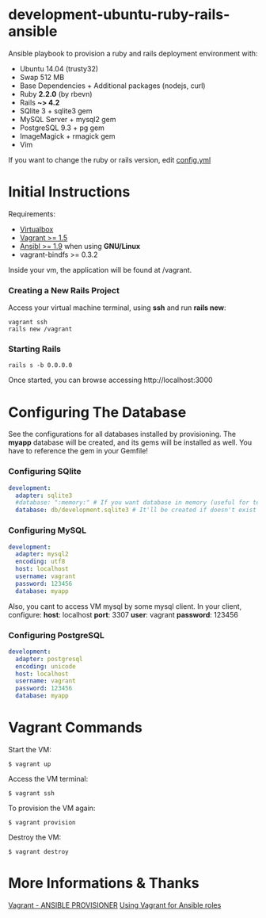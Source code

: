 # development-ubuntu-ruby-rails-ansible
Ansible playbook to provision a ruby and rails deployment environment with:

* Ubuntu 14.04 (trusty32)
* Swap 512 MB
* Base Dependencies + Additional packages (nodejs, curl)
* Ruby **2.2.0** (by rbevn)
* Rails **~> 4.2**
* SQlite 3 + sqlite3 gem
* MySQL Server + mysql2 gem
* PostgreSQL 9.3 + pg gem
* ImageMagick + rmagick gem
* Vim

If you want to change the ruby or rails version, edit [config.yml](ansible/playbook/group_vars/all/config.yml)

# Initial Instructions

Requirements:

* [Virtualbox](https://www.virtualbox.org/)
* [Vagrant >= 1.5](https://www.vagrantup.com/downloads.html)
* [Ansibl >= 1.9](https://ansible.com) when using **GNU/Linux**
* vagrant-bindfs >= 0.3.2

Inside your vm, the application will be found at /vagrant.

### Creating a New Rails Project

Access your virtual machine terminal, using **ssh** and run **rails new**:

```
vagrant ssh
rails new /vagrant
```

### Starting Rails

```
rails s -b 0.0.0.0
```
Once started, you can browse accessing http://localhost:3000

# Configuring The Database

See the configurations for all databases installed by provisioning.
The **myapp** database will be created, and its gems will be installed as well.
You have to reference the gem in your Gemfile!

### Configuring SQlite

``` yaml
development:
  adapter: sqlite3
  #database: ":memory:" # If you want database in memory (useful for test).
  database: db/development.sqlite3 # It'll be created if doesn't exist
```

### Configuring MySQL

``` yaml
development:
  adapter: mysql2
  encoding: utf8
  host: localhost
  username: vagrant
  password: 123456
  database: myapp
```

Also, you cant to access VM mysql by some mysql client. In your client, configure:
    **host**: localhost
    **port**: 3307
    **user**: vagrant
**password**: 123456

### Configuring PostgreSQL

``` yaml
development:
  adapter: postgresql
  encoding: unicode
  host: localhost
  username: vagrant
  password: 123456
  database: myapp
```

# Vagrant Commands

Start the VM:

```
$ vagrant up
```

Access the VM terminal:

```
$ vagrant ssh
```

To provision the VM again:

```
$ vagrant provision
```

Destroy the VM:

```
$ vagrant destroy
```

# More Informations & Thanks

[Vagrant - ANSIBLE PROVISIONER](http://docs.vagrantup.com/v2/provisioning/ansible.html)
[Using Vagrant for Ansible roles](http://renemoser.net/blog/2014/03/27/using-vagrant-for-ansible-roles/)